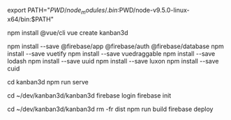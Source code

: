 
export PATH="$PWD/node_modules/.bin:$PWD/node-v9.5.0-linux-x64/bin:$PATH"

npm install @vue/cli
vue create kanban3d

npm install --save @firebase/app @firebase/auth @firebase/database
npm install --save vuetify
npm install --save vuedraggable
npm install --save lodash
npm install --save uuid
npm install --save luxon
npm install --save cuid

cd kanban3d
npm run serve

cd ~/dev/kanban3d/kanban3d
firebase login
firebase init

cd ~/dev/kanban3d/kanban3d
rm -fr dist
npm run build
firebase deploy

